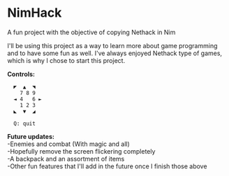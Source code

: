 # NimHack
A fun project with the objective of copying Nethack in Nim

I'll be using this project as a way to learn more about game programming and to have some fun as well. I've always enjoyed Nethack type of games, which is why I chose to start this project.

**Controls:**  
```
  ◤  ▲  ◥  
    7 8 9  
  ◄ 4   6 ►  
    1 2 3  
  ◣  ▼  ◢  
  
  Q: quit  
 ```
**Future updates:**  
-Enemies and combat (With magic and all)  
-Hopefully remove the screen flickering completely  
-A backpack and an assortment of items  
-Other fun features that I'll add in the future once I finish those above  
